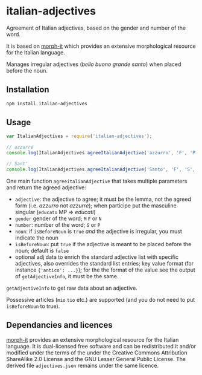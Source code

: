 # italian-adjectives

Agreement of Italian adjectives, based on the gender and number of the word.

It is based on [morph-it](https://docs.sslmit.unibo.it/doku.php?id=resources:morph-it) which provides an extensive  morphological resource for the Italian language.

Manages irregular adjectives (_bello_ _buono_ _grande_ _santo_) when placed before the noun.


## Installation 
```sh
npm install italian-adjectives
```

## Usage

```javascript
var ItalianAdjectives = require('italian-adjectives');

// azzurre
console.log(ItalianAdjectives.agreeItalianAdjective('azzurro', 'F', 'P'));

// Sant'
console.log(ItalianAdjectives.agreeItalianAdjective('Santo', 'F', 'S', 'Anna', true));
```

One main function `agreeitalianAdjective` that takes multiple parameters and return the agreed adjective:

* `adjective`: the adjective to agree; it must be the lemma, not the agreed form (i.e. _azzurro_ not _azzurre_); when participe put the masculine singular (`educato` MP => _educati_)
* `gender` gender of the word; `M` `F` or `N`
* `number`: number of the word; `S` or `P`
* `noun`: if `isBeforeNoun` is `true` _and_ the adjective is irregular, you must indicate the noun
* `isBeforeNoun`: put `true` if the adjective is meant to be placed before the noun; default is `false`
* optional adj data to enrich the standard adjective list with specific adjectives, also overrides the standard list entries; key value format (for instance `{'antico': ...}`); for the the format of the value see the output of `getAdjectiveInfo`, it must be the same.

`getAdjectiveInfo` to get raw data about an adjective.

Possessive articles (`mio` `tio` etc.) are supported (and you do not need to put `isBeforeNoun` to true).

## Dependancies and licences

[morph-it](https://docs.sslmit.unibo.it/doku.php?id=resources:morph-it) provides an extensive  morphological resource for the Italian language. It is dual-licensed free software and can be redistributed it and/or modified  under the terms of the under the Creative Commons Attribution ShareAlike 2.0 License and the GNU Lesser General Public License.
The derived file `adjectives.json` remains under the same licence.

